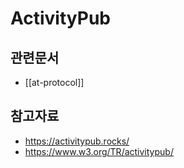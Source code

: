 # ActivityPub

## 관련문서

- [[at-protocol]]

## 참고자료

- https://activitypub.rocks/
- https://www.w3.org/TR/activitypub/
